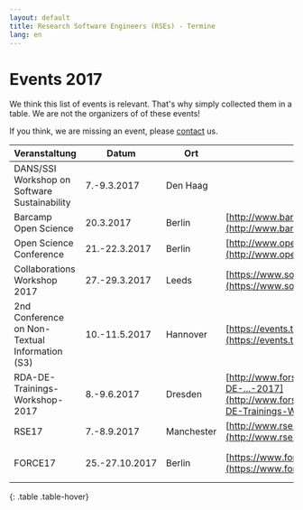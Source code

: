 ```yaml
--- 
layout: default 
title: Research Software Engineers (RSEs) - Termine
lang: en
---
```


# Events 2017

We think this list of events is relevant. That's why simply collected them in a table. We are not the organizers of of these events!

If you think, we are missing an event, please [contact](join.html) us.

| Veranstaltung | Datum | Ort | URL | Bemerkung |
| --- | --- | --- | --- | --- |
| DANS/SSI Workshop on Software Sustainability | 7.-9.3.2017 | Den Haag |
| Barcamp Open Science | 20.3.2017 | Berlin | [http://www.barcamp-open-science.eu/](http://www.barcamp-open-science.eu/) | free! |
| Open Science Conference | 21.-22.3.2017 | Berlin | [http://www.open-science-conference.eu/](http://www.open-science-conference.eu/) | Early-Bird bis 14.2. |
| Collaborations Workshop 2017 | 27.-29.3.2017 | Leeds | [https://www.software.ac.uk/cw17](https://www.software.ac.uk/cw17) |
| 2nd Conference on Non-Textual Information (S3) | 10.-11.5.2017 | Hannover | [https://events.tib.eu/nontextualinformation2017/](https://events.tib.eu/nontextualinformation2017/) |
| RDA-DE-Trainings-Workshop-2017 | 8.-9.6.2017 | Dresden | [http://www.forschungsdaten.org/index.php/RDA-DE-...-2017](http://www.forschungsdaten.org/index.php/RDA-DE-Trainings-Workshop-2017) |
| RSE17 | 7.-8.9.2017 | Manchester | [http://www.rse.ac.uk/conf2017](http://www.rse.ac.uk/conf2017) |
| FORCE17 | 25.-27.10.2017 | Berlin | [https://www.force11.org/meetings/force2017](https://www.force11.org/meetings/force2017) | [open access week](http://www.openaccessweek.org) |
{: .table .table-hover}
